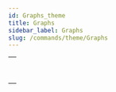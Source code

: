 ```yaml
---
id: Graphs_theme
title: Graphs
sidebar_label: Graphs
slug: /commands/theme/Graphs
---
```



||
|---|
|[<!-- INCLUDE #_command_.GRAPH.Syntax -->](../../commands-legacy/graph.md)<br/>|
|[<!-- INCLUDE #_command_.GRAPH SETTINGS.Syntax -->](../../commands-legacy/graph-settings.md)<br/>|
